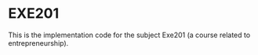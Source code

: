 # EXE201
This is the implementation code for the subject Exe201 (a course related to entrepreneurship).
